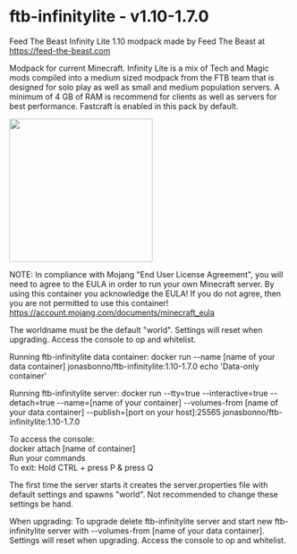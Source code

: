 # ftb-infinitylite - v1.10-1.7.0
Feed The Beast Infinity Lite 1.10 modpack
made by Feed The Beast at https://feed-the-beast.com

Modpack for current Minecraft.
Infinity Lite is a mix of Tech and Magic mods compiled into a medium sized modpack from the FTB team that is designed for solo play as well as small and medium population servers.
A minimum of 4 GB of RAM is recommend for clients as well as servers for best performance.
Fastcraft is enabled in this pack by default.

<img src="http://media-elerium.cursecdn.com/avatars/54/737/636137851254751600.png" width="256" height="256">

NOTE: In compliance with Mojang "End User License Agreement", you will need to agree to the EULA in order to run your own Minecraft server. By using this container you acknowledge the EULA! If you do not agree, then you are not permitted to use this container!
https://account.mojang.com/documents/minecraft_eula

The worldname must be the default "world". 
Settings will reset when upgrading.
Access the console to op and whitelist.

Running ftb-infinitylite data container:
docker run --name [name of your data container] jonasbonno/ftb-infinitylite:1.10-1.7.0 echo 'Data-only container'

Running ftb-infinitylite server:
docker run --tty=true --interactive=true --detach=true --name=[name of your container] --volumes-from [name of your data container] --publish=[port on your host]:25565 jonasbonno/ftb-infinitylite:1.10-1.7.0

To access the console:
</br>docker attach [name of container]
</br>Run your commands
</br>To exit: Hold CTRL + press P & press Q

The first time the server starts it creates the server.properties file with default settings and spawns "world". 
Not recommended to change these settings be hand.

When upgrading:
To upgrade delete ftb-infinitylite server and start new ftb-infinitylite server with --volumes-from [name of your data container].
Settings will reset when upgrading.
Access the console to op and whitelist.
